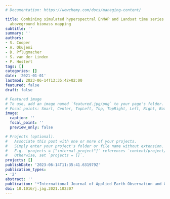 ```yaml
---
# Documentation: https://wowchemy.com/docs/managing-content/

title: Combining simulated hyperspectral EnMAP and Landsat time series for forest
  aboveground biomass mapping
subtitle: ''
summary: ''
authors:
- S. Cooper
- A. Okujeni
- D. Pflugmacher
- S. van der Linden
- P. Hostert
tags: []
categories: []
date: '2021-01-01'
lastmod: 2023-06-14T13:35:42+02:00
featured: false
draft: false

# Featured image
# To use, add an image named `featured.jpg/png` to your page's folder.
# Focal points: Smart, Center, TopLeft, Top, TopRight, Left, Right, BottomLeft, Bottom, BottomRight.
image:
  caption: ''
  focal_point: ''
  preview_only: false

# Projects (optional).
#   Associate this post with one or more of your projects.
#   Simply enter your project's folder or file name without extension.
#   E.g. `projects = ["internal-project"]` references `content/project/deep-learning/index.md`.
#   Otherwise, set `projects = []`.
projects: []
publishDate: '2023-06-14T11:35:41.631979Z'
publication_types:
- '2'
abstract: ''
publication: '*International Journal of Applied Earth Observation and Geoinformation*'
doi: 10.1016/j.jag.2021.102307
---
```

